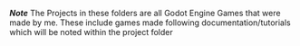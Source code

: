 ***Note***
The Projects in these folders are all Godot Engine Games that were made by me. These include games made following documentation/tutorials which will be noted within the project folder
